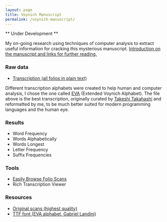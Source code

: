 ```yaml
---
layout: page
title: Voynich Manuscript
permalink: /voynich-manuscript/
---
```


** Under Development **

My on-going research using techniques of computer analysis to extract useful information for cracking this mysterious manuscript. [Introduction on the manuscript and links for further reading.](/voynich-manuscript/introduction)

### Raw data

* [Transcription (all folios in plain text)](/voynich/raw/voynich.txt)

Different transcription alphabets were created to help human and computer analysis, I chose the one called [EVA](http://www.voynich.nu/transcr.html) (Extended Voynich Alphabet). The file above is the best transcription, originally curated by [Takeshi Takahashi](http://www.voynich.com/) and reformatted by me, to be much better suited for modern programming languages and the human eye.

### Results

* Word Frequency
* Words Alphabetically
* Words Longest
* Letter Frequency
* Suffix Frequencies

### Tools

* [Easily Browse Folio Scans](https://www.jasondavies.com/voynich/)
* Rich Transcription Viewer

### Resources

* [Original scans (highest quality)](http://brbl-dl.library.yale.edu/vufind/Record/3519597)
* [TTF font (EVA alphabet, Gabriel Landini)](/voynich/font/EVA-Hand1.ttf)
